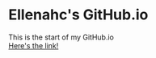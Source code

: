# Ellenahc's GitHub.io

This is the start of my GitHub.io <br>
[Here's the link!](https://ellenahc.github.io/)
